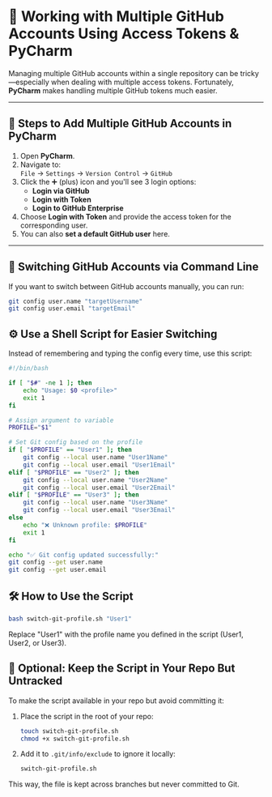 # 🧠 Working with Multiple GitHub Accounts Using Access Tokens & PyCharm

Managing multiple GitHub accounts within a single repository can be tricky—especially when dealing with multiple access tokens. Fortunately, **PyCharm** makes handling multiple GitHub tokens much easier.

---

## 🚀 Steps to Add Multiple GitHub Accounts in PyCharm

1. Open **PyCharm**.
2. Navigate to:  
   `File` → `Settings` → `Version Control` → `GitHub`
3. Click the ➕ (plus) icon and you'll see 3 login options:
   - **Login via GitHub**
   - **Login with Token**
   - **Login to GitHub Enterprise**
4. Choose **Login with Token** and provide the access token for the corresponding user.
5. You can also **set a default GitHub user** here.

---

## 🔄 Switching GitHub Accounts via Command Line

If you want to switch between GitHub accounts manually, you can run:

```bash
git config user.name "targetUsername"
git config user.email "targetEmail"
```


## ⚙️ Use a Shell Script for Easier Switching

Instead of remembering and typing the config every time, use this script:

```bash
#!/bin/bash

if [ "$#" -ne 1 ]; then
    echo "Usage: $0 <profile>"
    exit 1
fi

# Assign argument to variable
PROFILE="$1"

# Set Git config based on the profile
if [ "$PROFILE" == "User1" ]; then
    git config --local user.name "User1Name"
    git config --local user.email "User1Email"
elif [ "$PROFILE" == "User2" ]; then
    git config --local user.name "User2Name"
    git config --local user.email "User2Email"
elif [ "$PROFILE" == "User3" ]; then
    git config --local user.name "User3Name"
    git config --local user.email "User3Email"
else
    echo "❌ Unknown profile: $PROFILE"
    exit 1
fi

echo "✅ Git config updated successfully:"
git config --get user.name
git config --get user.email
```

## 🛠️ How to Use the Script

```bash
bash switch-git-profile.sh "User1"
```
Replace "User1" with the profile name you defined in the script (User1, User2, or User3).

## 📝 Optional: Keep the Script in Your Repo But Untracked

To make the script available in your repo but avoid committing it:

1. Place the script in the root of your repo:

    ```bash
    touch switch-git-profile.sh
    chmod +x switch-git-profile.sh
    ```

2. Add it to `.git/info/exclude` to ignore it locally:

    ```bash
    switch-git-profile.sh
    ```

This way, the file is kept across branches but never committed to Git.
